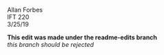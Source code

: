 Allan Forbes<br>
IFT 220<br>
3/25/19<br>

**This edit was made under the readme-edits branch**
<br>
*this branch should be rejected*
